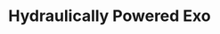 ---
title: "Hydraulically Powered Exo"
excerpt: "**Relevant skills:  Model Matching, Arduino, Python, Embedded Control, Kalman Filter**  \
The UCSF BioRobotics lab is interested in determining the efficacy of robot powered exoskeletons and prosthetics in the application of physical therapy. To study the instruments' effects, patients will be instructed to perform certain tasks while undergoing a magnetoencephalography. This project goes over the design of an exo compatible with such magnetically sensitive equipment"
collection: projects
---
